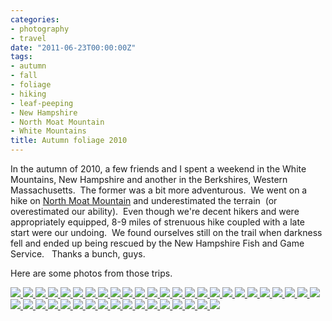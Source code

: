 ```yaml
---
categories:
- photography
- travel
date: "2011-06-23T00:00:00Z"
tags:
- autumn
- fall
- foliage
- hiking
- leaf-peeping
- New Hampshire
- North Moat Mountain
- White Mountains
title: Autumn foliage 2010
---
```

In the autumn of 2010, a few friends and I spent a weekend in the White Mountains, New Hampshire and another in the Berkshires, Western Massachusetts.  The former was a bit more adventurous.  We went on a hike on [North Moat Mountain](http://www.everytrail.com/view_trip.php?trip_id=27909) and underestimated the terrain  (or overestimated our ability).  Even though we're decent hikers and were appropriately equipped, 8-9 miles of strenuous hike coupled with a late start were our undoing.  We found ourselves still on the trail when darkness fell and ended up being rescued by the New Hampshire Fish and Game Service.   Thanks a bunch, guys.

Here are some photos from those trips.<!-- Darkbox -->
<div class="darkbox">
<a href="http://yentran.isamonkey.org/gallery/foliage-2010/dsc_4084.jpg" data-darkbox="foliage-2010">
  <img src="http://yentran.isamonkey.org/gallery/foliage-2010/thumbs/dsc_4084.jpg" />
</a>
<a href="http://yentran.isamonkey.org/gallery/foliage-2010/dsc_4086.jpg" data-darkbox="foliage-2010">
  <img src="http://yentran.isamonkey.org/gallery/foliage-2010/thumbs/dsc_4086.jpg" />
</a>
<a href="http://yentran.isamonkey.org/gallery/foliage-2010/dsc_4107.jpg" data-darkbox="foliage-2010">
  <img src="http://yentran.isamonkey.org/gallery/foliage-2010/thumbs/dsc_4107.jpg" />
</a>
<a href="http://yentran.isamonkey.org/gallery/foliage-2010/dsc_4114.jpg" data-darkbox="foliage-2010">
  <img src="http://yentran.isamonkey.org/gallery/foliage-2010/thumbs/dsc_4114.jpg" />
</a>
<a href="http://yentran.isamonkey.org/gallery/foliage-2010/dsc_4184.jpg" data-darkbox="foliage-2010">
  <img src="http://yentran.isamonkey.org/gallery/foliage-2010/thumbs/dsc_4184.jpg" />
</a>
<a href="http://yentran.isamonkey.org/gallery/foliage-2010/dsc_4269.jpg" data-darkbox="foliage-2010">
  <img src="http://yentran.isamonkey.org/gallery/foliage-2010/thumbs/dsc_4269.jpg" />
</a>
<a href="http://yentran.isamonkey.org/gallery/foliage-2010/dsc_4291.jpg" data-darkbox="foliage-2010">
  <img src="http://yentran.isamonkey.org/gallery/foliage-2010/thumbs/dsc_4291.jpg" />
</a>
<a href="http://yentran.isamonkey.org/gallery/foliage-2010/dsc_4310.jpg" data-darkbox="foliage-2010">
  <img src="http://yentran.isamonkey.org/gallery/foliage-2010/thumbs/dsc_4310.jpg" />
</a>
<a href="http://yentran.isamonkey.org/gallery/foliage-2010/dsc_4324.jpg" data-darkbox="foliage-2010">
  <img src="http://yentran.isamonkey.org/gallery/foliage-2010/thumbs/dsc_4324.jpg" />
</a>
<a href="http://yentran.isamonkey.org/gallery/foliage-2010/dsc_4327.jpg" data-darkbox="foliage-2010">
  <img src="http://yentran.isamonkey.org/gallery/foliage-2010/thumbs/dsc_4327.jpg" />
</a>
<a href="http://yentran.isamonkey.org/gallery/foliage-2010/dsc_4328.jpg" data-darkbox="foliage-2010">
  <img src="http://yentran.isamonkey.org/gallery/foliage-2010/thumbs/dsc_4328.jpg" />
</a>
<a href="http://yentran.isamonkey.org/gallery/foliage-2010/dsc_4335.jpg" data-darkbox="foliage-2010">
  <img src="http://yentran.isamonkey.org/gallery/foliage-2010/thumbs/dsc_4335.jpg" />
</a>
<a href="http://yentran.isamonkey.org/gallery/foliage-2010/dsc_4336.jpg" data-darkbox="foliage-2010">
  <img src="http://yentran.isamonkey.org/gallery/foliage-2010/thumbs/dsc_4336.jpg" />
</a>
<a href="http://yentran.isamonkey.org/gallery/foliage-2010/dsc_4342.jpg" data-darkbox="foliage-2010">
  <img src="http://yentran.isamonkey.org/gallery/foliage-2010/thumbs/dsc_4342.jpg" />
</a>
<a href="http://yentran.isamonkey.org/gallery/foliage-2010/dsc_4345.jpg" data-darkbox="foliage-2010">
  <img src="http://yentran.isamonkey.org/gallery/foliage-2010/thumbs/dsc_4345.jpg" />
</a>
<a href="http://yentran.isamonkey.org/gallery/foliage-2010/dsc_4346.jpg" data-darkbox="foliage-2010">
  <img src="http://yentran.isamonkey.org/gallery/foliage-2010/thumbs/dsc_4346.jpg" />
</a>
<a href="http://yentran.isamonkey.org/gallery/foliage-2010/dsc_4350.jpg" data-darkbox="foliage-2010">
  <img src="http://yentran.isamonkey.org/gallery/foliage-2010/thumbs/dsc_4350.jpg" />
</a>
<a href="http://yentran.isamonkey.org/gallery/foliage-2010/dsc_4354.jpg" data-darkbox="foliage-2010">
  <img src="http://yentran.isamonkey.org/gallery/foliage-2010/thumbs/dsc_4354.jpg" />
</a>
<a href="http://yentran.isamonkey.org/gallery/foliage-2010/dsc_4356.jpg" data-darkbox="foliage-2010">
  <img src="http://yentran.isamonkey.org/gallery/foliage-2010/thumbs/dsc_4356.jpg" />
</a>
<a href="http://yentran.isamonkey.org/gallery/foliage-2010/dsc_4359.jpg" data-darkbox="foliage-2010">
  <img src="http://yentran.isamonkey.org/gallery/foliage-2010/thumbs/dsc_4359.jpg" />
</a>
<a href="http://yentran.isamonkey.org/gallery/foliage-2010/dsc_4363.jpg" data-darkbox="foliage-2010">
  <img src="http://yentran.isamonkey.org/gallery/foliage-2010/thumbs/dsc_4363.jpg" />
</a>
<a href="http://yentran.isamonkey.org/gallery/foliage-2010/dsc_4364.jpg" data-darkbox="foliage-2010">
  <img src="http://yentran.isamonkey.org/gallery/foliage-2010/thumbs/dsc_4364.jpg" />
</a>
<a href="http://yentran.isamonkey.org/gallery/foliage-2010/dsc_4366.jpg" data-darkbox="foliage-2010">
  <img src="http://yentran.isamonkey.org/gallery/foliage-2010/thumbs/dsc_4366.jpg" />
</a>
<a href="http://yentran.isamonkey.org/gallery/foliage-2010/dsc_4378.jpg" data-darkbox="foliage-2010">
  <img src="http://yentran.isamonkey.org/gallery/foliage-2010/thumbs/dsc_4378.jpg" />
</a>
<a href="http://yentran.isamonkey.org/gallery/foliage-2010/dsc_4385.jpg" data-darkbox="foliage-2010">
  <img src="http://yentran.isamonkey.org/gallery/foliage-2010/thumbs/dsc_4385.jpg" />
</a>
<a href="http://yentran.isamonkey.org/gallery/foliage-2010/dsc_4391.jpg" data-darkbox="foliage-2010">
  <img src="http://yentran.isamonkey.org/gallery/foliage-2010/thumbs/dsc_4391.jpg" />
</a>
<a href="http://yentran.isamonkey.org/gallery/foliage-2010/dsc_4395.jpg" data-darkbox="foliage-2010">
  <img src="http://yentran.isamonkey.org/gallery/foliage-2010/thumbs/dsc_4395.jpg" />
</a>
<a href="http://yentran.isamonkey.org/gallery/foliage-2010/dsc_4422.jpg" data-darkbox="foliage-2010">
  <img src="http://yentran.isamonkey.org/gallery/foliage-2010/thumbs/dsc_4422.jpg" />
</a>
<a href="http://yentran.isamonkey.org/gallery/foliage-2010/dsc_4447.jpg" data-darkbox="foliage-2010">
  <img src="http://yentran.isamonkey.org/gallery/foliage-2010/thumbs/dsc_4447.jpg" />
</a>
<a href="http://yentran.isamonkey.org/gallery/foliage-2010/dsc_4448.jpg" data-darkbox="foliage-2010">
  <img src="http://yentran.isamonkey.org/gallery/foliage-2010/thumbs/dsc_4448.jpg" />
</a>
<a href="http://yentran.isamonkey.org/gallery/foliage-2010/dsc_4459.jpg" data-darkbox="foliage-2010">
  <img src="http://yentran.isamonkey.org/gallery/foliage-2010/thumbs/dsc_4459.jpg" />
</a>
<a href="http://yentran.isamonkey.org/gallery/foliage-2010/dsc_4470.jpg" data-darkbox="foliage-2010">
  <img src="http://yentran.isamonkey.org/gallery/foliage-2010/thumbs/dsc_4470.jpg" />
</a>
<a href="http://yentran.isamonkey.org/gallery/foliage-2010/dsc_4488.jpg" data-darkbox="foliage-2010">
  <img src="http://yentran.isamonkey.org/gallery/foliage-2010/thumbs/dsc_4488.jpg" />
</a>
<a href="http://yentran.isamonkey.org/gallery/foliage-2010/dsc_4515.jpg" data-darkbox="foliage-2010">
  <img src="http://yentran.isamonkey.org/gallery/foliage-2010/thumbs/dsc_4515.jpg" />
</a>
<a href="http://yentran.isamonkey.org/gallery/foliage-2010/dsc_4532.jpg" data-darkbox="foliage-2010">
  <img src="http://yentran.isamonkey.org/gallery/foliage-2010/thumbs/dsc_4532.jpg" />
</a>
<a href="http://yentran.isamonkey.org/gallery/foliage-2010/dsc_4536.jpg" data-darkbox="foliage-2010">
  <img src="http://yentran.isamonkey.org/gallery/foliage-2010/thumbs/dsc_4536.jpg" />
</a>
<a href="http://yentran.isamonkey.org/gallery/foliage-2010/dsc_4563.jpg" data-darkbox="foliage-2010">
  <img src="http://yentran.isamonkey.org/gallery/foliage-2010/thumbs/dsc_4563.jpg" />
</a>
<a href="http://yentran.isamonkey.org/gallery/foliage-2010/dsc_4599.jpg" data-darkbox="foliage-2010">
  <img src="http://yentran.isamonkey.org/gallery/foliage-2010/thumbs/dsc_4599.jpg" />
</a>
<a href="http://yentran.isamonkey.org/gallery/foliage-2010/dsc_4615.jpg" data-darkbox="foliage-2010">
  <img src="http://yentran.isamonkey.org/gallery/foliage-2010/thumbs/dsc_4615.jpg" />
</a>
<a href="http://yentran.isamonkey.org/gallery/foliage-2010/dsc_5118.jpg" data-darkbox="foliage-2010">
  <img src="http://yentran.isamonkey.org/gallery/foliage-2010/thumbs/dsc_5118.jpg" />
</a>
<a href="http://yentran.isamonkey.org/gallery/foliage-2010/dsc_5129.jpg" data-darkbox="foliage-2010">
  <img src="http://yentran.isamonkey.org/gallery/foliage-2010/thumbs/dsc_5129.jpg" />
</a>
<a href="http://yentran.isamonkey.org/gallery/foliage-2010/dsc_5135.jpg" data-darkbox="foliage-2010">
  <img src="http://yentran.isamonkey.org/gallery/foliage-2010/thumbs/dsc_5135.jpg" />
</a>

</div>
<!-- End darkbox -->